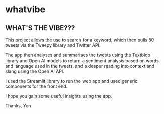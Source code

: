 # whatvibe

## WHAT'S THE VIBE???

This project allows the use to search for a keyword, which then pulls 50 tweets via the Tweepy library and Twitter API.

The app then analyses and summarises the tweets using the Textblob library and Open AI models to return a sentiment analysis based on words and language used in the tweets, and a deeper reading into context and slang using the Open AI API.

I used the Streamlit library to run the web app and used generic components for the front end.

I hope you gain some useful insights using the app. 

Thanks,
Yon
